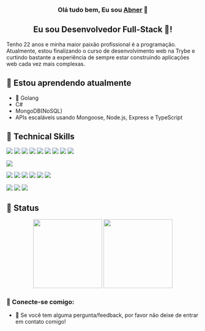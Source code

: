 <h3 align="center">
Olá tudo bem, Eu sou <a href="https://www.yushi.dev/" target="_blank" rel="noreferrer">Abner</a> 👋
</h3>

<h2 align="center">
Eu sou Desenvolvedor Full-Stack 🎨!
</h2> 

Tenho 22 anos e minha maior paixão profissional é a programação. Atualmente, estou finalizando o curso de desenvolvimento web na Trybe e curtindo bastante a experiência de sempre estar construindo aplicações web cada vez mais complexas.

## 🌱 Estou aprendendo atualmente

- 📱 Golang
- C#
- MongoDB(NoSQL)
- APIs escaláveis usando Mongoose, Node.js, Express e TypeScript

## 💼 Technical Skills

![](https://img.shields.io/badge/Code-React-informational?style=flat&logo=react&color=61DAFB)
![](https://img.shields.io/badge/Code-Redux-informational?style=flat&logo=Redux&color=764ABC)
![](https://img.shields.io/badge/Code-JavaScript-informational?style=flat&logo=JavaScript&color=F7DF1E)
![](https://img.shields.io/badge/Code-HTML5-informational?style=flat&logo=HTML5&color=E34F26)
![](https://img.shields.io/badge/Code-sequelize-informational?style=flat&logo=sequelize&logoColor=blue)
![](https://img.shields.io/badge/Code-Node.js-43853D?style=flat&logo=node.js&logoColor=green)
![](https://img.shields.io/badge/Code-TypeScript-007ACC?style=flat&logo=typescript&logoColor=white)
![](https://img.shields.io/badge/Code-mysql-%2300f.svg?style=flat&logo=mysql&logoColor=white)
![](https://img.shields.io/badge/Code-JWT-black?style=flat&logo=JSON%20web%20tokens)

![](https://img.shields.io/badge/Style-CSS3-informational?style=flat&logo=CSS3&color=1572B6)

![](https://img.shields.io/badge/Tools-NPM-informational?style=flat&logo=NPM&color=CB3837)
![](https://img.shields.io/badge/Tools-Heroku-informational?style=flat&logo=Heroku&color=430098)
![](https://img.shields.io/badge/Tools-Netlify-informational?style=flat&logo=netlify&color=00C7B7)
![](https://img.shields.io/badge/Tools-Git-informational?style=flat&logo=Git&color=F05032)
![](https://img.shields.io/badge/Tools-GitHub-informational?style=flat&logo=GitHub&color=181717)
![](https://img.shields.io/badge/Tools-Postman-FF6C37?style=flat&logo=postman&logoColor=white)

![](https://img.shields.io/badge/Tests-mocha-%238D6748?style=flat&logo=mocha&logoColor=white)
![](https://img.shields.io/badge/Tests-jest-%23C21325?style=flat&logo=jest&logoColor=white)
![](https://img.shields.io/badge/Tests-TestingLibrary-%23E33332?style=flat&logo=testing-library&logoColor=white)

## 📜 Status

<div align="center">
  <img height="180em" src="https://github-readme-stats.vercel.app/api/top-langs/?username=abnerferreiradesousa&layout=compact&show_icons=true&theme=dark&langs_count=6">
  <img height="180em" src="https://github-readme-stats.vercel.app/api?username=abnerferreiradesousa&show_icons=true&theme=dark">
</div>

### 🤝 Conecte-se comigo:

- 💬 Se você tem alguma pergunta/feedback, por favor não deixe de entrar em contato comigo!

